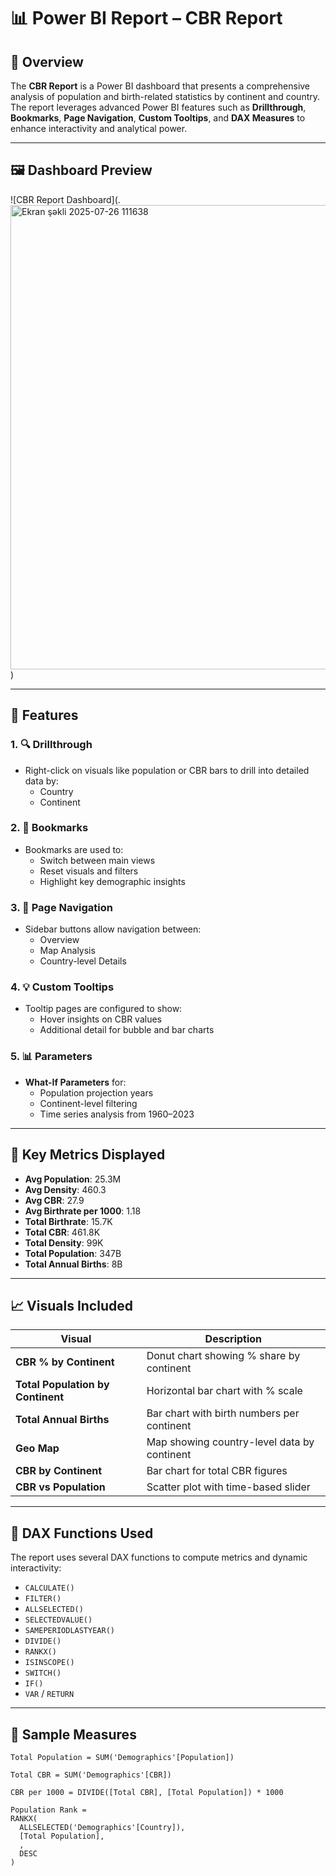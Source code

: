 # 📊 Power BI Report – CBR Report

## 📝 Overview
The **CBR Report** is a Power BI dashboard that presents a comprehensive analysis of population and birth-related statistics by continent and country. The report leverages advanced Power BI features such as **Drillthrough**, **Bookmarks**, **Page Navigation**, **Custom Tooltips**, and **DAX Measures** to enhance interactivity and analytical power.

---

## 🖼️ Dashboard Preview

![CBR Report Dashboard](.<img width="1333" height="743" alt="Ekran şəkli 2025-07-26 111638" src="https://github.com/user-attachments/assets/da68bb2e-3dc8-4bd4-bee6-6c16ee3e2a55" />
)

---

## 🚀 Features

### 1. 🔍 Drillthrough
- Right-click on visuals like population or CBR bars to drill into detailed data by:
  - Country
  - Continent

### 2. 📑 Bookmarks
- Bookmarks are used to:
  - Switch between main views
  - Reset visuals and filters
  - Highlight key demographic insights

### 3. 🧭 Page Navigation
- Sidebar buttons allow navigation between:
  - Overview
  - Map Analysis
  - Country-level Details

### 4. 💡 Custom Tooltips
- Tooltip pages are configured to show:
  - Hover insights on CBR values
  - Additional detail for bubble and bar charts

### 5. 📊 Parameters
- **What-If Parameters** for:
  - Population projection years
  - Continent-level filtering
  - Time series analysis from 1960–2023

---

## 🔢 Key Metrics Displayed

- **Avg Population**: 25.3M  
- **Avg Density**: 460.3  
- **Avg CBR**: 27.9  
- **Avg Birthrate per 1000**: 1.18  
- **Total Birthrate**: 15.7K  
- **Total CBR**: 461.8K  
- **Total Density**: 99K  
- **Total Population**: 347B  
- **Total Annual Births**: 8B  

---

## 📈 Visuals Included

| Visual | Description |
|--------|-------------|
| **CBR % by Continent** | Donut chart showing % share by continent |
| **Total Population by Continent** | Horizontal bar chart with % scale |
| **Total Annual Births** | Bar chart with birth numbers per continent |
| **Geo Map** | Map showing country-level data by continent |
| **CBR by Continent** | Bar chart for total CBR figures |
| **CBR vs Population** | Scatter plot with time-based slider |

---

## 🧠 DAX Functions Used

The report uses several DAX functions to compute metrics and dynamic interactivity:

- `CALCULATE()`
- `FILTER()`
- `ALLSELECTED()`
- `SELECTEDVALUE()`
- `SAMEPERIODLASTYEAR()`
- `DIVIDE()`
- `RANKX()`
- `ISINSCOPE()`
- `SWITCH()`
- `IF()`
- `VAR` / `RETURN`

---

## 📐 Sample Measures

```DAX
Total Population = SUM('Demographics'[Population])

Total CBR = SUM('Demographics'[CBR])

CBR per 1000 = DIVIDE([Total CBR], [Total Population]) * 1000

Population Rank = 
RANKX(
  ALLSELECTED('Demographics'[Country]),
  [Total Population],
  ,
  DESC
)
